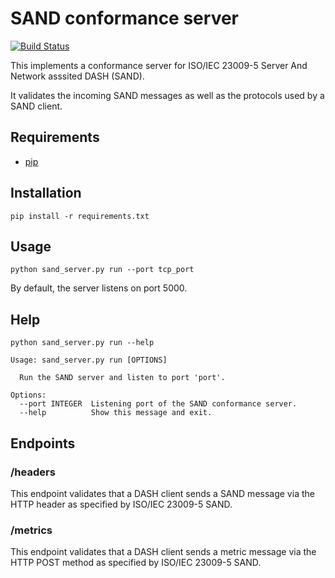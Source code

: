 # SAND conformance server

[![Build Status](https://travis-ci.org/edrthomas/SAND-HTTP-Conformance-Server.svg?branch=master)](https://travis-ci.org/edrthomas/SAND-HTTP-Conformance-Server)

This implements a conformance server for ISO/IEC 23009-5 Server And Network
asssited DASH (SAND).

It validates the incoming SAND messages as well as the protocols used by
a SAND client.

## Requirements

- [pip](https://pip.pypa.io/en/stable/)

## Installation

```pip install -r requirements.txt```

## Usage

```python sand_server.py run --port tcp_port```

By default, the server listens on port 5000.

## Help

```python sand_server.py run --help```

```
Usage: sand_server.py run [OPTIONS]

  Run the SAND server and listen to port 'port'.

Options:
  --port INTEGER  Listening port of the SAND conformance server.
  --help          Show this message and exit.
```

## Endpoints

### /headers

This endpoint validates that a DASH client sends a SAND message via the HTTP header as specified by ISO/IEC 23009-5 SAND.

### /metrics

This endpoint validates that a DASH client sends a metric message via the HTTP POST method as specified by ISO/IEC 23009-5 SAND.

